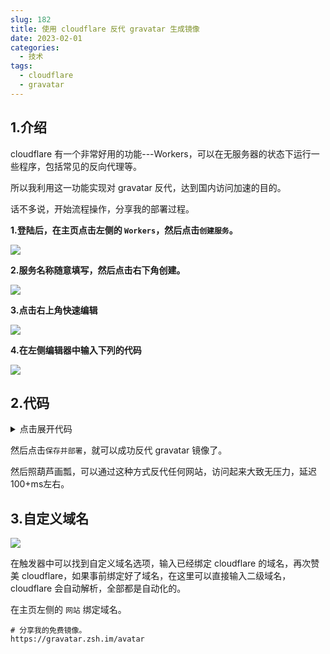 ```yaml
---
slug: 182
title: 使用 cloudflare 反代 gravatar 生成镜像
date: 2023-02-01
categories: 
  - 技术
tags: 
  - cloudflare
  - gravatar
---
```


## 1.介绍

cloudflare 有一个非常好用的功能---Workers，可以在无服务器的状态下运行一些程序，包括常见的反向代理等。

所以我利用这一功能实现对 gravatar 反代，达到国内访问加速的目的。

话不多说，开始流程操作，分享我的部署过程。

**1.登陆后，在主页点击左侧的 `Workers`，然后点击`创建服务`。**

![](https://imgurl.zishu.me/images/old/20230201/1675253358798.5h6helivsl00.webp)


**2.服务名称随意填写，然后点击右下角创建。**

![](https://imgurl.zishu.me/images/old/20230201/1675253485344.451pp9l8u920.webp)


**3.点击右上角快速编辑**

![](https://imgurl.zishu.me/images/old/20230201/image.2ple8r24vra.webp)

**4.在左侧编辑器中输入下列的代码**

![](https://imgurl.zishu.me/images/old/20230201/image.7hrwxy8aok00.webp)

## 2.代码

<details>
<summary>点击展开代码</summary>

```js
// 替换成你想镜像的站点
const upstream = 'gravatar.com'
 
// 如果那个站点有专门的移动适配站点，否则保持和上面一致
const upstream_mobile = 'gravatar.com'
 
// 你希望禁止哪些国家访问
const blocked_region = []
 
// 禁止自访问
const blocked_ip_address = []
 
// 替换成你想镜像的站点
const replace_dict = {
    '$upstream': '$custom_domain',
    '//gravatar.com': ''
}
 
//以下内容都不用动
addEventListener('fetch', event => {
    event.respondWith(fetchAndApply(event.request));
})
 
async function fetchAndApply(request) {
 
    const region = request.headers.get('cf-ipcountry').toUpperCase();
    const ip_address = request.headers.get('cf-connecting-ip');
    const user_agent = request.headers.get('user-agent');
 
    let response = null;
    let url = new URL(request.url);
    let url_host = url.host;
 
    if (url.protocol == 'http:') {
        url.protocol = 'https:'
        response = Response.redirect(url.href);
        return response;
    }
 
    if (await device_status(user_agent)) {
        upstream_domain = upstream
    } else {
        upstream_domain = upstream_mobile
    }
 
    url.host = upstream_domain;
 
    if (blocked_region.includes(region)) {
        response = new Response('Access denied: WorkersProxy is not available in your region yet.', {
            status: 403
        });
    } else if(blocked_ip_address.includes(ip_address)){
        response = new Response('Access denied: Your IP address is blocked by WorkersProxy.', {
            status: 403
        });
    } else{
        let method = request.method;
        let request_headers = request.headers;
        let new_request_headers = new Headers(request_headers);
 
        new_request_headers.set('Host', upstream_domain);
        new_request_headers.set('Referer', url.href);
 
        let original_response = await fetch(url.href, {
            method: method,
            headers: new_request_headers
        })
 
        let original_response_clone = original_response.clone();
        let original_text = null;
        let response_headers = original_response.headers;
        let new_response_headers = new Headers(response_headers);
        let status = original_response.status;
 
        new_response_headers.set('access-control-allow-origin', '*');
        new_response_headers.set('access-control-allow-credentials', true);
        new_response_headers.delete('content-security-policy');
        new_response_headers.delete('content-security-policy-report-only');
        new_response_headers.delete('clear-site-data');
 
        const content_type = new_response_headers.get('content-type');
        if (content_type.includes('text/html') && content_type.includes('UTF-8')) {
            original_text = await replace_response_text(original_response_clone, upstream_domain, url_host);
        } else {
            original_text = original_response_clone.body
        }
 
        response = new Response(original_text, {
            status,
            headers: new_response_headers
        })
    }
    return response;
}
 
async function replace_response_text(response, upstream_domain, host_name) {
    let text = await response.text()
 
    var i, j;
    for (i in replace_dict) {
        j = replace_dict[i]
        if (i == '$upstream') {
            i = upstream_domain
        } else if (i == '$custom_domain') {
            i = host_name
        }
 
        if (j == '$upstream') {
            j = upstream_domain
        } else if (j == '$custom_domain') {
            j = host_name
        }
 
        let re = new RegExp(i, 'g')
        text = text.replace(re, j);
    }
    return text;
}
 
async function device_status (user_agent_info) {
    var agents = ["Android", "iPhone", "SymbianOS", "Windows Phone", "iPad", "iPod"];
    var flag = true;
    for (var v = 0; v < agents.length; v++) { if (user_agent_info.indexOf(agents[v]) > 0) {
            flag = false;
            break;
        }
    }
    return flag;
}
```

</details>



然后点击`保存并部署`，就可以成功反代 gravatar 镜像了。

然后照葫芦画瓢，可以通过这种方式反代任何网站，访问起来大致无压力，延迟100+ms左右。

## 3.自定义域名

![](https://imgurl.zishu.me/images/old/20230201/1675254069096.51n0e9vl53g0.webp)

在触发器中可以找到自定义域名选项，输入已经绑定 cloudflare 的域名，再次赞美 cloudflare，如果事前绑定好了域名，在这里可以直接输入二级域名，cloudflare 会自动解析，全部都是自动化的。

在主页左侧的 `网站` 绑定域名。

```shell
# 分享我的免费镜像。
https://gravatar.zsh.im/avatar
```
